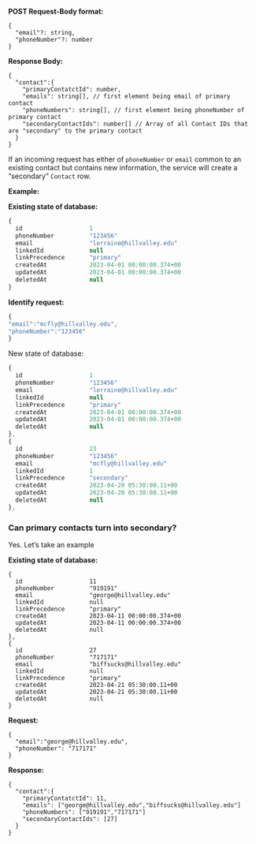 **POST Request-Body format:**
```tsx
{
  "email"?: string,
  "phoneNumber"?: number
}
```
**Response Body:**
```tsx
{
  "contact":{
    "primaryContatctId": number,
    "emails": string[], // first element being email of primary contact 
    "phoneNumbers": string[], // first element being phoneNumber of primary contact
    "secondaryContactIds": number[] // Array of all Contact IDs that are "secondary" to the primary contact
  }
}
```
If an incoming request has either of `phoneNumber` or `email` common to an existing contact but contains new information, the service will create a “secondary” `Contact` row.

**Example:**

**Existing state of database:**

```jsx
{
  id                   1                   
  phoneNumber          "123456"
  email                "lorraine@hillvalley.edu"
  linkedId             null
  linkPrecedence       "primary"
  createdAt            2023-04-01 00:00:00.374+00              
  updatedAt            2023-04-01 00:00:00.374+00              
  deletedAt            null
}
```

******************************Identify request:******************************
```jsx
{
"email":"mcfly@hillvalley.edu",
"phoneNumber":"123456"
}
```

New state of database:
```jsx
{
  id                   1                   
  phoneNumber          "123456"
  email                "lorraine@hillvalley.edu"
  linkedId             null
  linkPrecedence       "primary"
  createdAt            2023-04-01 00:00:00.374+00              
  updatedAt            2023-04-01 00:00:00.374+00              
  deletedAt            null
},
{
  id                   23                   
  phoneNumber          "123456"
  email                "mcfly@hillvalley.edu"
  linkedId             1
  linkPrecedence       "secondary"
  createdAt            2023-04-20 05:30:00.11+00              
  updatedAt            2023-04-20 05:30:00.11+00              
  deletedAt            null
},
```
### Can primary contacts turn into secondary?

Yes. Let’s take an example

**Existing state of database:**
```
{
  id                   11                   
  phoneNumber          "919191"
  email                "george@hillvalley.edu"
  linkedId             null
  linkPrecedence       "primary"
  createdAt            2023-04-11 00:00:00.374+00              
  updatedAt            2023-04-11 00:00:00.374+00              
  deletedAt            null
},
{
  id                   27                   
  phoneNumber          "717171"
  email                "biffsucks@hillvalley.edu"
  linkedId             null
  linkPrecedence       "primary"
  createdAt            2023-04-21 05:30:00.11+00              
  updatedAt            2023-04-21 05:30:00.11+00              
  deletedAt            null
}
```

**Request:**
```
{
  "email":"george@hillvalley.edu",
  "phoneNumber": "717171"
}
```
**Response:**
```
{
  "contact":{
    "primaryContatctId": 11,
    "emails": ["george@hillvalley.edu","biffsucks@hillvalley.edu"]
    "phoneNumbers": ["919191","717171"]
    "secondaryContactIds": [27]
  }
}
```
